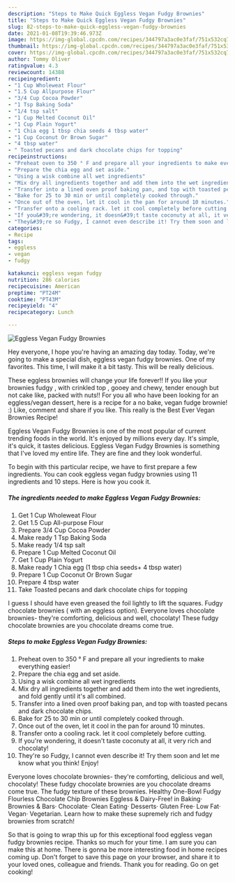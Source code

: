 ```yaml
---
description: "Steps to Make Quick Eggless Vegan Fudgy Brownies"
title: "Steps to Make Quick Eggless Vegan Fudgy Brownies"
slug: 82-steps-to-make-quick-eggless-vegan-fudgy-brownies
date: 2021-01-08T19:39:46.973Z
image: https://img-global.cpcdn.com/recipes/344797a3ac0e3faf/751x532cq70/eggless-vegan-fudgy-brownies-recipe-main-photo.jpg
thumbnail: https://img-global.cpcdn.com/recipes/344797a3ac0e3faf/751x532cq70/eggless-vegan-fudgy-brownies-recipe-main-photo.jpg
cover: https://img-global.cpcdn.com/recipes/344797a3ac0e3faf/751x532cq70/eggless-vegan-fudgy-brownies-recipe-main-photo.jpg
author: Tommy Oliver
ratingvalue: 4.3
reviewcount: 14388
recipeingredient:
- "1 Cup Wholeweat Flour"
- "1.5 Cup Allpurpose Flour"
- "3/4 Cup Cocoa Powder"
- "1 Tsp Baking Soda"
- "1/4 tsp salt"
- "1 Cup Melted Coconut Oil"
- "1 Cup Plain Yogurt"
- "1 Chia egg 1 tbsp chia seeds 4 tbsp water"
- "1 Cup Coconut Or Brown Sugar"
- "4 tbsp water"
- " Toasted pecans and dark chocolate chips for topping"
recipeinstructions:
- "Preheat oven to 350 ° F and prepare all your ingredients to make everything easier!"
- "Prepare the chia egg and set aside."
- "Using a wisk combine all wet ingredients"
- "Mix dry all ingredients together and add them into the wet ingredients, and fold gently until it&#39;s all combined."
- "Transfer into a lined oven proof baking pan, and top with toasted pecans and dark chocolate chips."
- "Bake for 25 to 30 min or until completely cooked through."
- "Once out of the oven, let it cool in the pan for around 10 minutes."
- "Transfer onto a cooling rack. let it cool completely before cutting."
- "If you&#39;re wondering, it doesn&#39;t taste coconuty at all, it very rich and chocolaty!"
- "They&#39;re so Fudgy, I cannot even describe it! Try them soon and let me know what you think! Enjoy!"
categories:
- Recipe
tags:
- eggless
- vegan
- fudgy

katakunci: eggless vegan fudgy 
nutrition: 286 calories
recipecuisine: American
preptime: "PT24M"
cooktime: "PT43M"
recipeyield: "4"
recipecategory: Lunch

---
```



![Eggless Vegan Fudgy Brownies](https://img-global.cpcdn.com/recipes/344797a3ac0e3faf/751x532cq70/eggless-vegan-fudgy-brownies-recipe-main-photo.jpg)

Hey everyone, I hope you're having an amazing day today. Today, we're going to make a special dish, eggless vegan fudgy brownies. One of my favorites. This time, I will make it a bit tasty. This will be really delicious.

These eggless brownies will change your life forever!! If you like your brownies fudgy , with crinkled top , gooey and chewy, tender enough but not cake like, packed with nuts!! For you all who have been looking for an eggless/vegan dessert, here is a recipe for a no bake, vegan fudge brownie! :) Like, comment and share if you like. This really is the Best Ever Vegan Brownies Recipe!

Eggless Vegan Fudgy Brownies is one of the most popular of current trending foods in the world. It's enjoyed by millions every day. It's simple, it's quick, it tastes delicious. Eggless Vegan Fudgy Brownies is something that I've loved my entire life. They are fine and they look wonderful.


To begin with this particular recipe, we have to first prepare a few ingredients. You can cook eggless vegan fudgy brownies using 11 ingredients and 10 steps. Here is how you cook it.

<!--inarticleads1-->

##### The ingredients needed to make Eggless Vegan Fudgy Brownies:

1. Get 1 Cup Wholeweat Flour
1. Get 1.5 Cup All-purpose Flour
1. Prepare 3/4 Cup Cocoa Powder
1. Make ready 1 Tsp Baking Soda
1. Make ready 1/4 tsp salt
1. Prepare 1 Cup Melted Coconut Oil
1. Get 1 Cup Plain Yogurt
1. Make ready 1 Chia egg (1 tbsp chia seeds+ 4 tbsp water)
1. Prepare 1 Cup Coconut Or Brown Sugar
1. Prepare 4 tbsp water
1. Take  Toasted pecans and dark chocolate chips for topping


I guess I should have even greased the foil lightly to lift the squares. Fudgy chocolate brownies ( with an eggless option). Everyone loves chocolate brownies- they&#39;re comforting, delicious and well, chocolaty! These fudgy chocolate brownies are you chocolate dreams come true. 

<!--inarticleads2-->

##### Steps to make Eggless Vegan Fudgy Brownies:

1. Preheat oven to 350 ° F and prepare all your ingredients to make everything easier!
1. Prepare the chia egg and set aside.
1. Using a wisk combine all wet ingredients
1. Mix dry all ingredients together and add them into the wet ingredients, and fold gently until it&#39;s all combined.
1. Transfer into a lined oven proof baking pan, and top with toasted pecans and dark chocolate chips.
1. Bake for 25 to 30 min or until completely cooked through.
1. Once out of the oven, let it cool in the pan for around 10 minutes.
1. Transfer onto a cooling rack. let it cool completely before cutting.
1. If you&#39;re wondering, it doesn&#39;t taste coconuty at all, it very rich and chocolaty!
1. They&#39;re so Fudgy, I cannot even describe it! Try them soon and let me know what you think! Enjoy!


Everyone loves chocolate brownies- they&#39;re comforting, delicious and well, chocolaty! These fudgy chocolate brownies are you chocolate dreams come true. The fudgy texture of these brownies. Healthy One-Bowl Fudgy Flourless Chocolate Chip Brownies Eggless &amp; Dairy-Free! in Baking· Brownies &amp; Bars· Chocolate· Clean Eating· Desserts· Gluten Free· Low Fat· Vegan· Vegetarian. Learn how to make these supremely rich and fudgy brownies from scratch! 

So that is going to wrap this up for this exceptional food eggless vegan fudgy brownies recipe. Thanks so much for your time. I am sure you can make this at home. There is gonna be more interesting food in home recipes coming up. Don't forget to save this page on your browser, and share it to your loved ones, colleague and friends. Thank you for reading. Go on get cooking!
